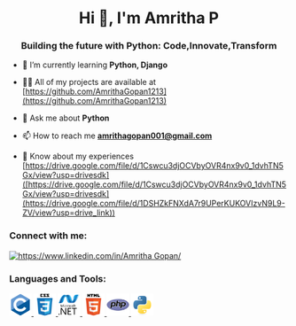 <h1 align="center">Hi 👋, I'm Amritha P</h1>
<h3 align="center">Building the future with Python: Code,Innovate,Transform</h3>

- 🌱 I’m currently learning **Python, Django**

- 👨‍💻 All of my projects are available at [https://github.com/AmrithaGopan1213](https://github.com/AmrithaGopan1213)

- 💬 Ask me about **Python**

- 📫 How to reach me **amrithagopan001@gmail.com**

- 📄 Know about my experiences [https://drive.google.com/file/d/1Cswcu3djOCVbyOVR4nx9v0_1dvhTN5Gx/view?usp=drivesdk]([https://drive.google.com/file/d/1Cswcu3djOCVbyOVR4nx9v0_1dvhTN5Gx/view?usp=drivesdk](https://drive.google.com/file/d/1DSHZkFNXdA7r9UPerKUKOVIzvN9L9-ZV/view?usp=drive_link))

<h3 align="left">Connect with me:</h3>
<p align="left">
<a href="https://linkedin.com/in/amritha-gopan-3063a9257/" target="blank"><img align="center" src="https://raw.githubusercontent.com/rahuldkjain/github-profile-readme-generator/master/src/images/icons/Social/linked-in-alt.svg" alt="https://www.linkedin.com/in/Amritha Gopan/" height="30" width="40" /></a>
</p>

<h3 align="left">Languages and Tools:</h3>
<p align="left"> <a href="https://www.cprogramming.com/" target="_blank" rel="noreferrer"> <img src="https://raw.githubusercontent.com/devicons/devicon/master/icons/c/c-original.svg" alt="c" width="40" height="40"/> </a> <a href="https://www.w3schools.com/css/" target="_blank" rel="noreferrer"> <img src="https://raw.githubusercontent.com/devicons/devicon/master/icons/css3/css3-original-wordmark.svg" alt="css3" width="40" height="40"/> </a> <a href="https://dotnet.microsoft.com/" target="_blank" rel="noreferrer"> <img src="https://raw.githubusercontent.com/devicons/devicon/master/icons/dot-net/dot-net-original-wordmark.svg" alt="dotnet" width="40" height="40"/> </a> <a href="https://www.w3.org/html/" target="_blank" rel="noreferrer"> <img src="https://raw.githubusercontent.com/devicons/devicon/master/icons/html5/html5-original-wordmark.svg" alt="html5" width="40" height="40"/> </a> <a href="https://www.php.net" target="_blank" rel="noreferrer"> <img src="https://raw.githubusercontent.com/devicons/devicon/master/icons/php/php-original.svg" alt="php" width="40" height="40"/> </a> <a href="https://www.python.org" target="_blank" rel="noreferrer"> <img src="https://raw.githubusercontent.com/devicons/devicon/master/icons/python/python-original.svg" alt="python" width="40" height="40"/> </a> </p>
